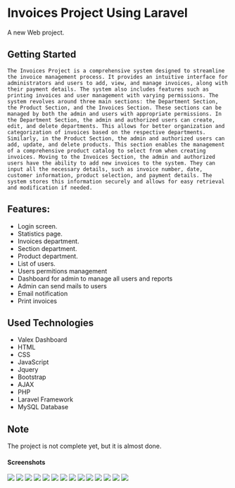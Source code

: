 # Invoices Project Using Laravel

A new Web project.

## Getting Started

`The Invoices Project is a comprehensive system designed to streamline the invoice management process. It provides an intuitive interface for administrators and users to add, view, and manage invoices, along with their payment details. The system also includes features such as printing invoices and user management with varying permissions.
The system revolves around three main sections: the Department Section, the Product Section, and the Invoices Section. These sections can be managed by both the admin and users with appropriate permissions.
In the Department Section, the admin and authorized users can create, edit, and delete departments. This allows for better organization and categorization of invoices based on the respective departments.
Similarly, in the Product Section, the admin and authorized users can add, update, and delete products. This section enables the management of a comprehensive product catalog to select from when creating invoices.
Moving to the Invoices Section, the admin and authorized users have the ability to add new invoices to the system. They can input all the necessary details, such as invoice number, date, customer information, product selection, and payment details. The system stores this information securely and allows for easy retrieval and modification if needed.`

## Features:

-   Login screen.
-   Statistics page.
-   Invoices department.
-   Section department.
-   Product department.
-   List of users.
-   Users permitions management
-   Dashboard for admin to manage all users and reports
-   Admin can send mails to users
-   Email notification
-   Print invoices

## Used Technologies

-   Valex Dashboard
-   HTML
-   CSS
-   JavaScript
-   Jquery
-   Bootstrap
-   AJAX
-   PHP
-   Laravel Framework
-   MySQL Database

## Note

The project is not complete yet, but it is almost done.

#### Screenshots

<img src="screenshots/Picture1.png"/>
<img src="screenshots/Picture2.png"/>
<img src="screenshots/Picture3.png"/>
<img src="screenshots/Picture4.png"/>
<img src="screenshots/Picture5.png"/>
<img src="screenshots/Picture6.png"/>
<img src="screenshots/Picture7.png"/>
<img src="screenshots/Picture8.png"/>
<img src="screenshots/Picture9.png"/>
<img src="screenshots/Picture10.png"/>
<img src="screenshots/Picture11.png"/>
<img src="screenshots/Picture12.png"/>
<img src="screenshots/Picture13.png"/>
<img src="screenshots/Picture14.png"/>

